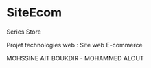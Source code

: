 # SiteEcom

Series Store

Projet technologies web : Site web E-commerce 

MOHSSINE AIT BOUKDIR - MOHAMMED ALOUT
